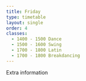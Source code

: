 ```yaml
---
title: Friday
type: timetable
layout: single
order: 4
classes:
  - 1400 - 1500 Dance
  - 1500 - 1600 Swing
  - 1700 - 1800 Latin
  - 1700 - 1800 Breakdancing
---
```


Extra information
